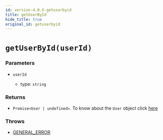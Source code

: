 ```yaml
---
id: version-4.0.X-getuserbyid
title: getUserById
hide_title: true
original_id: getuserbyid
---
```


# `getUserById(userId)`

### Parameters
- `userId`

  - type: `string`


### Returns
- `Promise<User | undefined>`. To know about the `User` object click [here](https://github.com/supertokens/core-driver-interface/wiki#third-party-user)

### Throws 
- [GENERAL_ERROR](./../errors/general_error)